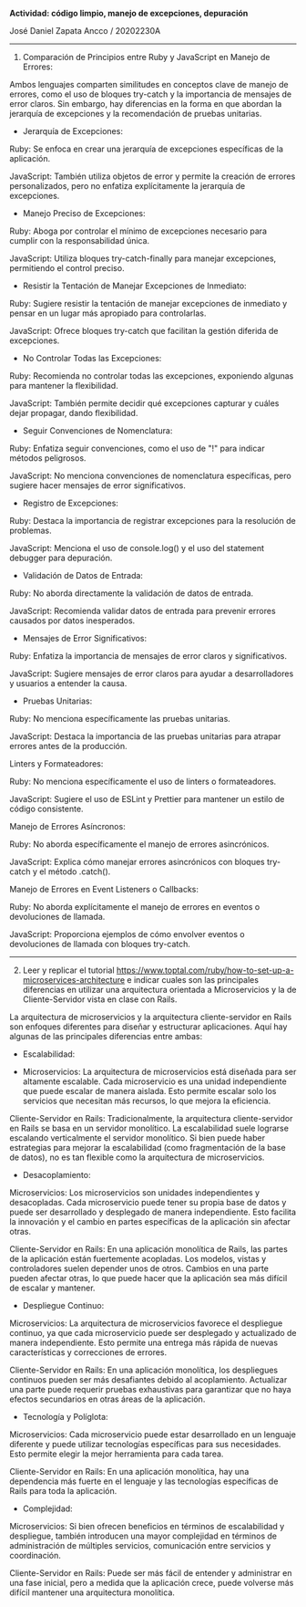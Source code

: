 **Actividad: código limpio, manejo de excepciones, depuración** 

José Daniel Zapata Ancco / 20202230A 

***

1. Comparación de Principios entre Ruby y JavaScript en Manejo de Errores: 

Ambos lenguajes comparten similitudes en conceptos clave de manejo de errores, como el uso de bloques try-catch y la importancia de mensajes de error claros. Sin embargo, hay diferencias en la forma en que abordan la jerarquía de excepciones y la recomendación de pruebas unitarias. 

- Jerarquía de Excepciones: 

Ruby: Se enfoca en crear una jerarquía de excepciones específicas de la aplicación. 

JavaScript: También utiliza objetos de error y permite la creación de errores personalizados, pero no enfatiza explícitamente la jerarquía de excepciones. 

- Manejo Preciso de Excepciones: 

Ruby: Aboga por controlar el mínimo de excepciones necesario para cumplir con la responsabilidad única. 

JavaScript: Utiliza bloques try-catch-finally para manejar excepciones, permitiendo el control preciso. 

- Resistir la Tentación de Manejar Excepciones de Inmediato: 

Ruby: Sugiere resistir la tentación de manejar excepciones de inmediato y pensar en un lugar más apropiado para controlarlas. 

JavaScript: Ofrece bloques try-catch que facilitan la gestión diferida de excepciones. 

- No Controlar Todas las Excepciones: 

Ruby: Recomienda no controlar todas las excepciones, exponiendo algunas para mantener la flexibilidad. 

JavaScript: También permite decidir qué excepciones capturar y cuáles dejar propagar, dando flexibilidad. 

- Seguir Convenciones de Nomenclatura: 

Ruby: Enfatiza seguir convenciones, como el uso de "!" para indicar métodos peligrosos. 

JavaScript: No menciona convenciones de nomenclatura específicas, pero sugiere hacer mensajes de error significativos. 

- Registro de Excepciones: 

Ruby: Destaca la importancia de registrar excepciones para la resolución de problemas. 

JavaScript: Menciona el uso de console.log() y el uso del statement debugger para depuración. 

- Validación de Datos de Entrada: 

Ruby: No aborda directamente la validación de datos de entrada. 

JavaScript: Recomienda validar datos de entrada para prevenir errores causados por datos inesperados. 

- Mensajes de Error Significativos: 

Ruby: Enfatiza la importancia de mensajes de error claros y significativos. 

JavaScript: Sugiere mensajes de error claros para ayudar a desarrolladores y usuarios a entender la causa. 

- Pruebas Unitarias: 

Ruby: No menciona específicamente las pruebas unitarias. 

JavaScript: Destaca la importancia de las pruebas unitarias para atrapar errores antes de la producción. 

Linters y Formateadores: 

Ruby: No menciona específicamente el uso de linters o formateadores. 

JavaScript: Sugiere el uso de ESLint y Prettier para mantener un estilo de código consistente. 

Manejo de Errores Asíncronos: 

Ruby: No aborda específicamente el manejo de errores asincrónicos. 

JavaScript: Explica cómo manejar errores asincrónicos con bloques try-catch y el método .catch(). 

Manejo de Errores en Event Listeners o Callbacks: 

Ruby: No aborda explícitamente el manejo de errores en eventos o devoluciones de llamada. 

JavaScript: Proporciona ejemplos de cómo envolver eventos o devoluciones de llamada con bloques try-catch. 
***
 

2. Leer y replicar el tutorial https://www.toptal.com/ruby/how-to-set-up-a-microservices-architecture e indicar cuales son las principales diferencias en utilizar una arquitectura orientada  a Microservicios y la de Cliente-Servidor vista en clase con Rails. 

 

La arquitectura de microservicios y la arquitectura cliente-servidor en Rails son enfoques diferentes para diseñar y estructurar aplicaciones. Aquí hay algunas de las principales diferencias entre ambas: 

- Escalabilidad: 

- Microservicios: La arquitectura de microservicios está diseñada para ser altamente escalable. Cada microservicio es una unidad independiente que puede escalar de manera aislada. Esto permite escalar solo los servicios que necesitan más recursos, lo que mejora la eficiencia. 

Cliente-Servidor en Rails: Tradicionalmente, la arquitectura cliente-servidor en Rails se basa en un servidor monolítico. La escalabilidad suele lograrse escalando verticalmente el servidor monolítico. Si bien puede haber estrategias para mejorar la escalabilidad (como fragmentación de la base de datos), no es tan flexible como la arquitectura de microservicios. 

- Desacoplamiento: 

Microservicios: Los microservicios son unidades independientes y desacopladas. Cada microservicio puede tener su propia base de datos y puede ser desarrollado y desplegado de manera independiente. Esto facilita la innovación y el cambio en partes específicas de la aplicación sin afectar otras. 

Cliente-Servidor en Rails: En una aplicación monolítica de Rails, las partes de la aplicación están fuertemente acopladas. Los modelos, vistas y controladores suelen depender unos de otros. Cambios en una parte pueden afectar otras, lo que puede hacer que la aplicación sea más difícil de escalar y mantener. 

- Despliegue Continuo: 

Microservicios: La arquitectura de microservicios favorece el despliegue continuo, ya que cada microservicio puede ser desplegado y actualizado de manera independiente. Esto permite una entrega más rápida de nuevas características y correcciones de errores. 

Cliente-Servidor en Rails: En una aplicación monolítica, los despliegues continuos pueden ser más desafiantes debido al acoplamiento. Actualizar una parte puede requerir pruebas exhaustivas para garantizar que no haya efectos secundarios en otras áreas de la aplicación. 

- Tecnología y Políglota: 

Microservicios: Cada microservicio puede estar desarrollado en un lenguaje diferente y puede utilizar tecnologías específicas para sus necesidades. Esto permite elegir la mejor herramienta para cada tarea. 

Cliente-Servidor en Rails: En una aplicación monolítica, hay una dependencia más fuerte en el lenguaje y las tecnologías específicas de Rails para toda la aplicación. 

- Complejidad: 

Microservicios: Si bien ofrecen beneficios en términos de escalabilidad y despliegue, también introducen una mayor complejidad en términos de administración de múltiples servicios, comunicación entre servicios y coordinación. 

Cliente-Servidor en Rails: Puede ser más fácil de entender y administrar en una fase inicial, pero a medida que la aplicación crece, puede volverse más difícil mantener una arquitectura monolítica. 

 
